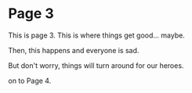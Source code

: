 #  Page 3

This is page 3.
This is where things get good... maybe.

Then, this happens and everyone is sad.

But don't worry, things will turn around for our heroes.

on to Page 4.

